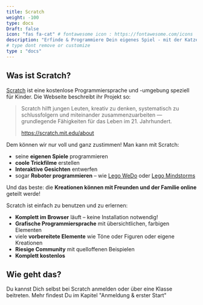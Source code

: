 ```yaml
---
title: Scratch
weight: -100
type: docs
Draft: false
icon: "fas fa-cat" # fontawesome icon : https://fontawesome.com/icons
description: "Erfinde & Programmiere Dein eigenes Spiel - mit der Katze Scratch."
# type dont remove or customize
type : "docs"
---
```


## Was ist Scratch?

[Scratch](https://scratch.mit.edu/) ist eine kostenlose Programmiersprache und -umgebung speziell für Kinder. Die Webseite beschreibt ihr Projekt so:

> Scratch hilft jungen Leuten,  kreativ zu denken, systematisch zu schlussfolgern und miteinander  zusammenzuarbeiten — grundlegende Fähigkeiten für das Leben im 21.  Jahrhundert. 
>
> 
>
> https://scratch.mit.edu/about

Dem können wir nur voll und ganz zustimmen! Man kann mit Scratch:

- seine **eigenen Spiele** programmieren
- **coole Trickfilme** erstellen
- **Interaktive Gesichten** entwerfen
- sogar **Roboter programmieren** – wie [Lego WeDo](https://kidslab.de/lego-wedo-2-0/) oder [Lego Mindstorms](https://kidslab.de/lego-mindstorms/)

Und das beste: die **Kreationen können mit Freunden und der Familie online** geteilt werde!

Scratch ist einfach zu benutzen und zu erlernen:

- **Komplett im Browser** läuft – keine Installation notwendig!
- **Grafische Programmiersprache** mit übersichtlichen, farbigen Elementen
- viele **vorbereitete Elemente** wie Töne oder Figuren oder eigene Kreationen
- **Riesige Community** mit quelloffenen Beispielen 
- **Komplett kostenlos** 

## Wie geht das?

Du kannst Dich selbst bei Scratch anmelden oder über eine Klasse beitreten. Mehr findest Du im Kapitel "Anmeldung & erster Start"


